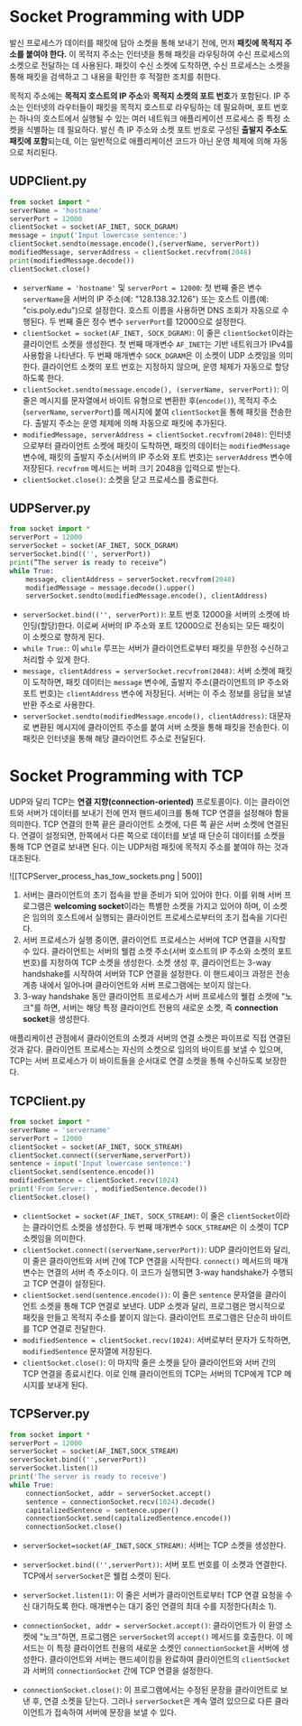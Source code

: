 # Socket Programming with UDP
발신 프로세스가 데이터를 패킷에 담아 소켓을 통해 보내기 전에, 먼저 **패킷에 목적지 주소를 붙여야 한다.** 이 목적지 주소는 인터넷을 통해 패킷을 라우팅하여 수신 프로세스의 소켓으로 전달하는 데 사용된다. 패킷이 수신 소켓에 도착하면, 수신 프로세스는 소켓을 통해 패킷을 검색하고 그 내용을 확인한 후 적절한 조치를 취한다.

목적지 주소에는 **목적지 호스트의 IP 주소**와 **목적지 소켓의 포트 번호**가 포함된다. IP 주소는 인터넷의 라우터들이 패킷을 목적지 호스트로 라우팅하는 데 필요하며, 포트 번호는 하나의 호스트에서 실행될 수 있는 여러 네트워크 애플리케이션 프로세스 중 특정 소켓을 식별하는 데 필요하다. 
발신 측 IP 주소와 소켓 포트 번호로 구성된 **출발지 주소도 패킷에 포함**되는데, 이는 일반적으로 애플리케이션 코드가 아닌 운영 체제에 의해 자동으로 처리된다.

## UDPClient.py

```py
from socket import *
serverName = 'hostname'
serverPort = 12000
clientSocket = socket(AF_INET, SOCK_DGRAM)
message = input('Input lowercase sentence:')
clientSocket.sendto(message.encode(),(serverName, serverPort))
modifiedMessage, serverAddress = clientSocket.recvfrom(2048)
print(modifiedMessage.decode())
clientSocket.close()
```
- `serverName = 'hostname'` 및 `serverPort = 12000`: 첫 번째 줄은 변수 `serverName`을 서버의 IP 주소(예: "128.138.32.126") 또는 호스트 이름(예: "cis.poly.edu")으로 설정한다. 호스트 이름을 사용하면 DNS 조회가 자동으로 수행된다. 두 번째 줄은 정수 변수 `serverPort`를 12000으로 설정한다.
- `clientSocket = socket(AF_INET, SOCK_DGRAM)`: 이 줄은 `clientSocket`이라는 클라이언트 소켓을 생성한다. 첫 번째 매개변수 `AF_INET`는 기반 네트워크가 IPv4를 사용함을 나타낸다. 두 번째 매개변수 `SOCK_DGRAM`은 이 소켓이 UDP 소켓임을 의미한다. 클라이언트 소켓의 포트 번호는 지정하지 않으며, 운영 체제가 자동으로 할당하도록 한다.
- `clientSocket.sendto(message.encode(), (serverName, serverPort))`: 이 줄은 메시지를 문자열에서 바이트 유형으로 변환한 후(`encode()`), 목적지 주소(`serverName`, `serverPort`)를 메시지에 붙여 `clientSocket`을 통해 패킷을 전송한다. 출발지 주소는 운영 체제에 의해 자동으로 패킷에 추가된다.
- `modifiedMessage, serverAddress = clientSocket.recvfrom(2048)`: 인터넷으로부터 클라이언트 소켓에 패킷이 도착하면, 패킷의 데이터는 `modifiedMessage` 변수에, 패킷의 출발지 주소(서버의 IP 주소와 포트 번호)는 `serverAddress` 변수에 저장된다. `recvfrom` 메서드는 버퍼 크기 2048을 입력으로 받는다.
- `clientSocket.close()`: 소켓을 닫고 프로세스를 종료한다.
## UDPServer.py
```py
from socket import *
serverPort = 12000
serverSocket = socket(AF_INET, SOCK_DGRAM)
serverSocket.bind(('', serverPort))
print(”The server is ready to receive”)
while True:
    message, clientAddress = serverSocket.recvfrom(2048)
    modifiedMessage = message.decode().upper()
    serverSocket.sendto(modifiedMessage.encode(), clientAddress)
```
- `serverSocket.bind(('', serverPort))`: 포트 번호 12000을 서버의 소켓에 바인딩(할당)한다. 이로써 서버의 IP 주소와 포트 12000으로 전송되는 모든 패킷이 이 소켓으로 향하게 된다.
- `while True:`: 이 `while` 루프는 서버가 클라이언트로부터 패킷을 무한정 수신하고 처리할 수 있게 한다.
- `message, clientAddress = serverSocket.recvfrom(2048)`: 서버 소켓에 패킷이 도착하면, 패킷 데이터는 `message` 변수에, 출발지 주소(클라이언트의 IP 주소와 포트 번호)는 `clientAddress` 변수에 저장된다. 서버는 이 주소 정보를 응답을 보낼 반환 주소로 사용한다.    
- `serverSocket.sendto(modifiedMessage.encode(), clientAddress)`: 대문자로 변환된 메시지에 클라이언트 주소를 붙여 서버 소켓을 통해 패킷을 전송한다. 이 패킷은 인터넷을 통해 해당 클라이언트 주소로 전달된다.
# Socket Programming with TCP

UDP와 달리 TCP는 **연결 지향(connection-oriented)** 프로토콜이다. 이는 클라이언트와 서버가 데이터를 보내기 전에 먼저 핸드셰이크를 통해 TCP 연결을 설정해야 함을 의미한다. TCP 연결의 한쪽 끝은 클라이언트 소켓에, 다른 쪽 끝은 서버 소켓에 연결된다. 연결이 설정되면, 한쪽에서 다른 쪽으로 데이터를 보낼 때 단순히 데이터를 소켓을 통해 TCP 연결로 보내면 된다. 이는 UDP처럼 패킷에 목적지 주소를 붙여야 하는 것과 대조된다.

![[TCPServer_process_has_tow_sockets.png | 500]]
1. 서버는 클라이언트의 초기 접속을 받을 준비가 되어 있어야 한다. 이를 위해 서버 프로그램은 **welcoming socket**이라는 특별한 소켓을 가지고 있어야 하며, 이 소켓은 임의의 호스트에서 실행되는 클라이언트 프로세스로부터의 초기 접속을 기다린다.
2. 서버 프로세스가 실행 중이면, 클라이언트 프로세스는 서버에 TCP 연결을 시작할 수 있다. 클라이언트는 서버의 웰컴 소켓 주소(서버 호스트의 IP 주소와 소켓의 포트 번호)를 지정하여 TCP 소켓을 생성한다. 소켓 생성 후, 클라이언트는 3-way handshake를 시작하여 서버와 TCP 연결을 설정한다. 이 핸드셰이크 과정은 전송 계층 내에서 일어나며 클라이언트와 서버 프로그램에는 보이지 않는다.
3. 3-way handshake 동안 클라이언트 프로세스가 서버 프로세스의 웰컴 소켓에 "노크"를 하면, 서버는 해당 특정 클라이언트 전용의 새로운 소켓, 즉 **connection socket**을 생성한다.

애플리케이션 관점에서 클라이언트의 소켓과 서버의 연결 소켓은 파이프로 직접 연결된 것과 같다. 클라이언트 프로세스는 자신의 소켓으로 임의의 바이트를 보낼 수 있으며, TCP는 서버 프로세스가 이 바이트들을  순서대로 연결 소켓을 통해 수신하도록 보장한다.

## TCPClient.py
```py
from socket import *
serverName = 'servername'
serverPort = 12000
clientSocket = socket(AF_INET, SOCK_STREAM)
clientSocket.connect((serverName,serverPort))
sentence = input('Input lowercase sentence:')
clientSocket.send(sentence.encode())
modifiedSentence = clientSocket.recv(1024)
print('From Server: ', modifiedSentence.decode())
clientSocket.close()
```
- `clientSocket = socket(AF_INET, SOCK_STREAM)`: 이 줄은 `clientSocket`이라는 클라이언트 소켓을 생성한다. 두 번째 매개변수 `SOCK_STREAM`은 이 소켓이 TCP 소켓임을 의미한다.
- `clientSocket.connect((serverName,serverPort))`: UDP 클라이언트와 달리, 이 줄은 클라이언트와 서버 간에 TCP 연결을 시작한다. `connect()` 메서드의 매개변수는 연결의 서버 측 주소이다. 이 코드가 실행되면 3-way handshake가 수행되고 TCP 연결이 설정된다.
- `clientSocket.send(sentence.encode())`: 이 줄은 `sentence` 문자열을 클라이언트 소켓을 통해 TCP 연결로 보낸다. UDP 소켓과 달리, 프로그램은 명시적으로 패킷을 만들고 목적지 주소를 붙이지 않는다. 클라이언트 프로그램은 단순히 바이트를 TCP 연결로 전달한다.
- `modifiedSentence = clientSocket.recv(1024)`: 서버로부터 문자가 도착하면, `modifiedSentence` 문자열에 저장된다.
- `clientSocket.close()`: 이 마지막 줄은 소켓을 닫아 클라이언트와 서버 간의 TCP 연결을 종료시킨다. 이로 인해 클라이언트의 TCP는 서버의 TCP에게 TCP 메시지를 보내게 된다.
## TCPServer.py
```py
from socket import *
serverPort = 12000
serverSocket = socket(AF_INET,SOCK_STREAM)
serverSocket.bind(('',serverPort))
serverSocket.listen(1)
print('The server is ready to receive')
while True:
    connectionSocket, addr = serverSocket.accept()
    sentence = connectionSocket.recv(1024).decode()
    capitalizedSentence = sentence.upper()
    connectionSocket.send(capitalizedSentence.encode())
    connectionSocket.close()
```
- `serverSocket=socket(AF_INET,SOCK_STREAM)`: 서버는 TCP 소켓을 생성한다.
- `serverSocket.bind(('',serverPort))`: 서버 포트 번호를 이 소켓과 연결한다. TCP에서 `serverSocket`은 웰컴 소켓이 된다.
- `serverSocket.listen(1)`: 이 줄은 서버가 클라이언트로부터 TCP 연결 요청을 수신 대기하도록 한다. 매개변수는 대기 중인 연결의 최대 수를 지정한다(최소 1).
- `connectionSocket, addr = serverSocket.accept()`: 클라이언트가 이 환영 소켓에 "노크"하면, 프로그램은 `serverSocket`의 `accept()` 메서드를 호출한다. 이 메서드는 이 특정 클라이언트 전용의 새로운 소켓인 `connectionSocket`을 서버에 생성한다. 클라이언트와 서버는 핸드셰이킹을 완료하여 클라이언트의 `clientSocket`과 서버의 `connectionSocket` 간에 TCP 연결을 설정한다.
    
- `connectionSocket.close()`: 이 프로그램에서는 수정된 문장을 클라이언트로 보낸 후, 연결 소켓을 닫는다. 그러나 `serverSocket`은 계속 열려 있으므로 다른 클라이언트가 접속하여 서버에 문장을 보낼 수 있다.